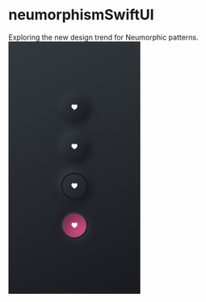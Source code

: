 # neumorphismSwiftUI

Exploring the new design trend for Neumorphic patterns. 
<img src="IMG_5209.jpg" height="500">
